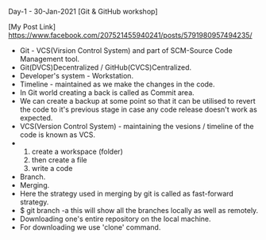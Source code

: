 Day-1  -  30-Jan-2021 [Git & GitHub workshop]

[My Post Link] https://www.facebook.com/207521455940241/posts/5791980957494235/

* Git - VCS(Virsion Control System) and part of SCM-Source Code Management tool.
* Git(DVCS)Decentralized / GitHub(CVCS)Centralized.
* Developer's system - Workstation.
* Timeline - maintained as we make the changes in the code.
* In Git world creating a back is called as Commit area.
* We can create a backup at some point so that it can be utilised to revert the code to it's previous stage in case any code release doesn't work   as expected.
* VCS(Version Control System) - maintaining the vesions / timeline of the code is known as VCS.
*
  1. create a workspace (folder)
  2. then create a file
  3. write a code
* Branch.
* Merging.
* Here the strategy used in merging by git is called as fast-forward strategy.
* $ git branch -a
  this will show all the branches locally as well as remotely.
* Downloading one's entire repository on the local machine.
* For downloading we use 'clone' command.
